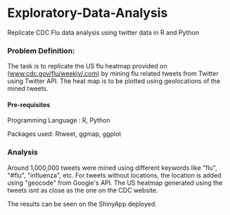 # Exploratory-Data-Analysis
Replicate CDC Flu data analysis using twitter data in R and Python


### Problem Definition:


The task is to replicate the US flu heatmap provided on (www.cdc.gov/flu/weekly/.com) by mining flu related tweets from Twitter using Twitter API.
The heat map is to be plotted using geolocations of the mined tweets.


#### Pre-requisites

Programming Language : R, Python

Packages used: Rtweet, ggmap, ggplot

### Analysis

Around 1,000,000 tweets were mined using different keywords like "flu", "#flu", "influenza", etc. 
For tweets without locations, the location is added using "geocode" from Google's API. 
The US heatmap generated using the tweets isnt as close as the one on the CDC website.

The results can be seen on the ShinyApp deployed.

